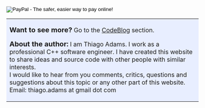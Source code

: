 
<!-- --> 

<form action="https://www.paypal.com/cgi-bin/webscr" method="post"> 
<input type="hidden" name="cmd" value="_s-xclick"> 
<input type="hidden" name="hosted_button_id" value="E7PSW3DEEKKBJ"> 
<input type="image" src="https://www.paypal.com/en_US/i/btn/btn_donateCC_LG.gif" border="0" name="submit" alt="PayPal - The safer, easier way to pay online!"> 
<img alt="" border="0" src="https://www.paypal.com/en_US/i/scr/pixel.gif" width="1" height="1"> 
</form> 

<p></p> 
<table style="background-color: #E8EEFF;width:100%"> 
<tr> 
<td> 
<p><span style="font-size: large; font-weight: bold">Want to see more?</span> 
Go to the <a href="codeblog.htm">CodeBlog</a> section.</p> 
<p><span style="font-size: large; font-weight: bold">About the author:</span> 
I am Thiago Adams. I work as a professional C++ software engineer. I have created this website to share ideas and source code with other people with similar interests.<br> 
I would like to hear from you comments, critics, questions and suggestions about this topic or any other part of this website. Email: thiago.adams at gmail dot com</p> 
</td> 
</tr> 
</table
>

<!-- Page content end --> 
</td> 
</td> 
</tr> 
</table> 
</body> 
</html> 
